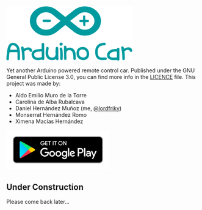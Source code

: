 <img src="https://github.com/lordfriky/Arduino-Car/raw/master/res/logo.png" alt="Arduino Car Logo" width="330"/>

Yet another Arduino powered remote control car.
Published under the GNU General Public License 3.0, you can find more info in the [LICENCE](https://github.com/lordfriky/Arduino-Car/blob/master/LICENSE) file.
This project was made by:
- Aldo Emilio Muro de la Torre
- Carolina de Alba Rubalcava
- Daniel Hernández Muñoz (me, [@lordfriky](https://github.com/lordfriky))
- Monserrat Hernández Romo
- Ximena Macías Hernández

<a href="https://play.google.com/store/apps/details?id=appinventor.ai_14s165.Arduino"><img src="https://github.com/lordfriky/Arduino-Car/raw/master/res/googleplay.png" alt="Google Play Logo" width="270"/></a>

## Under Construction
Please come back later...
